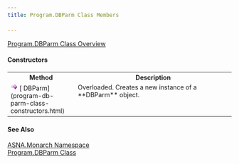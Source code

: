 ```yaml
---
title: Program.DBParm Class Members

---
```


[ Program.DBParm Class Overview](program-db-parm-class.html) 

#### Constructors
<table class="mytable" cellspacing="0" cellpadding="4" width="90%">
          <colgroup>
            <col width="30%" />
            <col width="70%" />
          </colgroup>
          <tr>
            <th>Method</th>
            <th>Description</th>
          </tr>
          <tr valign="top">
            <td><img id="IMG1" style="WIDTH: 16px; HEIGHT: 16px" alt="public property" src="images/constructor.bmp" width="15" border="0" x-maintain-ratio="TRUE" />  
            [
            DBParm](program-db-parm-class-constructors.html)</td>
            <td>Overloaded. Creates a
            new instance of a 
 **DBParm**  object.</td>
          </tr>
</table>

#### See Also
[ASNA.Monarch Namespace](monarch-namespace.html) <br /> [ Program.DBParm Class](program-db-parm-class.html) 
